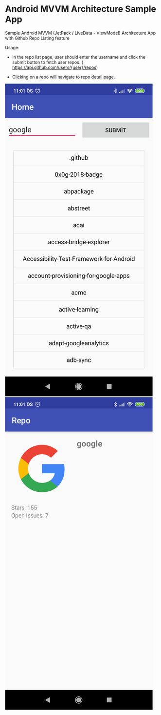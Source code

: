 # Android MVVM Architecture Sample App
Sample Android MVVM (JetPack / LiveData - ViewModel) Architecture App with Github Repo Listing feature

Usage: 

- In the repo list page, user should enter the username and click the submit button to fetch
user repos. (​https://api.github.com/users/{user}/repos​)

- Clicking on a repo will navigate to repo detail page.

![alt text](https://github.com/altuntashsyn/AndroidMVVMArchitecture/blob/master/ss1.png)
![alt text](https://github.com/altuntashsyn/AndroidMVVMArchitecture/blob/master/ss2.png)
